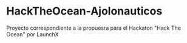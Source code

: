 # HackTheOcean-Ajolonauticos
Proyecto correspondiente a la propuesra para el Hackaton "Hack The Ocean" por LaunchX
